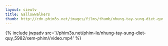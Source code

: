 ```yaml
---
layout: sieutv
title: Gallowwalkers
thumb: http://cdn.phim3s.net/images/films/thumb/nhung-tay-sung-diet-quy-gallowwalkers-2012.jpg
---
```

{% include jwpadv src='//phim3s.net/phim-le/nhung-tay-sung-diet-quy_5982/xem-phim//video.mp4' %}